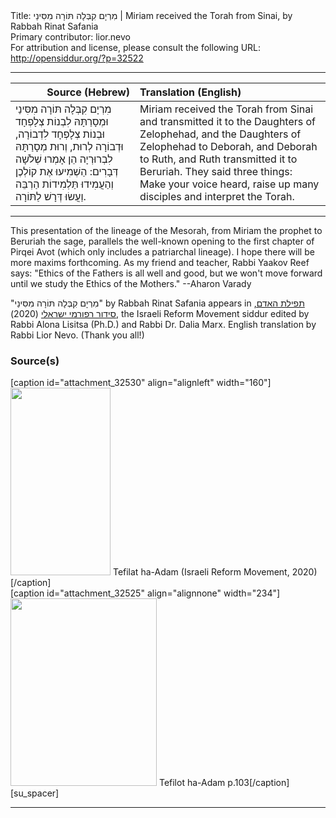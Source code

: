 <html>
<head></head>
<body>
Title: מִרְיָם קִבְּלָה תּוֹרָה מִסִּינַי | Miriam received the Torah from Sinai, by Rabbah Rinat Safania<br />
Primary contributor: lior.nevo<br />
For attribution and license, please consult the following URL: <a href="http://opensiddur.org/?p=32522">http://opensiddur.org/?p=32522</a>
<p />
<hr />

<table style="margin-left: auto;margin-right: auto;" class="draggable">
<thead><tr><th id="x" style="text-align: right;">Source (Hebrew)</th><th style="text-align: left;">Translation (English)</th></tr></thead>
<tbody>
<tr><td style="vertical-align:top;">
<div class="liturgy"><span lang="he">
מִרְיָם קִבְּלָה תּוֹרָה מִסִּינַי
וּמְסָרַתָּהּ לִבְנוֹת צְלָפְחָד
וּבְנוֹת צְלָפְחָד לִדְבוֹרָה,
וּדְבוֹרָה לְרוּת,
וְרוּת מְסָרַתָּהּ לִבְרוּרְיָה
הֵן אָמְרוּ שְׁלֹשָׁה דְּבָרִים:
הַשְׁמִיעוּ אֶת קוֹלְכֶן
וְהַעֲמִידוּ תַּלְמִידוֹת הַרְבֵּה
וַעֲשׂוּ דְּרָשׁ לַתּוֹרָה.
</span></div></td>
 
<td style="vertical-align:top;">
<div class="english">
Miriam received the Torah from Sinai
and transmitted it to the Daughters of Zelophehad,
and the Daughters of Zelophehad to Deborah,
and Deborah to Ruth,
and Ruth transmitted it to Beruriah.
They said three things:
Make your voice heard,
raise up many disciples
and interpret the Torah.
</div></td></tr>
</tbody></table>

<hr />

This presentation of the lineage of the Mesorah, from Miriam the prophet to Beruriah the sage, parallels the well-known opening to the first chapter of Pirqei Avot (which only includes a patriarchal lineage). I hope there will be more maxims forthcoming. As my friend and teacher, Rabbi Yaakov Reef says: "Ethics of the Fathers is all well and good, but we won't move forward until we study the Ethics of the Mothers." --Aharon Varady

"מִרְיָם קִבְּלָה תּוֹרָה מִסִּינַי" by Rabbah Rinat Safania appears in <a href="https://www.facebook.com/תפילת-האדם-סידור-רפורמי-ישראלי-101214578258569">תפילת האדם, סידור רפורמי ישראלי</a> (2020), the Israeli Reform Movement siddur edited by Rabbi Alona Lisitsa (Ph.D.) and Rabbi Dr. Dalia Marx. English translation by Rabbi Lior Nevo. (Thank you all!)

<h3>Source(s)</h3>

<span style="float: right;">[caption id="attachment_32530" align="alignleft" width="160"]<a href="https://opensiddur.org/wp-content/uploads/2020/06/tefilat-ha-adam-Israeli-REform-Movement-2020.jpg" rel="lightbox"><img src="https://opensiddur.org/wp-content/uploads/2020/06/tefilat-ha-adam-Israeli-REform-Movement-2020-160x300.jpg" alt="" width="160" height="300" class="size-medium wp-image-32530" /></a> Tefilat ha-Adam (Israeli Reform Movement, 2020)[/caption]</span>  <span style="float: left;">[caption id="attachment_32525" align="alignnone" width="234"]<a href="https://opensiddur.org/wp-content/uploads/2020/06/Tefilot-ha-Adam-p.103.jpg" rel="lightbox"><img src="https://opensiddur.org/wp-content/uploads/2020/06/Tefilot-ha-Adam-p.103-234x300.jpg" alt="" width="234" height="300" class="size-medium wp-image-32525" /></a> Tefilot ha-Adam p.103[/caption]</span>[su_spacer]

<hr />

&nbsp;
</body>
</html>